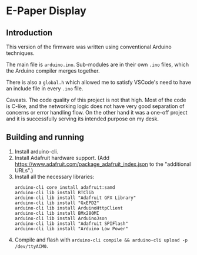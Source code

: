 # E-Paper Display

## Introduction

This version of the firmware was written using conventional Arduino techniques.

The main file is `arduino.ino`. Sub-modules are in their own `.ino` files, which the Arduino compiler merges together.

There is also a `global.h` which allowed me to satisfy VSCode's need to have an include file in every `.ino` file.

Caveats. The code quality of this project is not that high. Most of the code is C-like, and the networking logic does not have very good separation of concerns or error handling flow. On the other hand it was a one-off project and it is successfully serving its intended purpose on my desk.

## Building and running

1. Install arduino-cli.
1. Install Adafruit hardware support. (Add https://www.adafruit.com/package_adafruit_index.json to the "additional URLs".)
1. Install all the necessary libraries:
    ```
    arduino-cli core install adafruit:samd
    arduino-cli lib install RTClib
    arduino-cli lib install "Adafruit GFX Library"
    arduino-cli lib install "GxEPD2"
    arduino-cli lib install ArduinoHttpClient
    arduino-cli lib install BMx280MI
    arduino-cli lib install ArduinoJson
    arduino-cli lib install "Adafruit SPIFlash"
    arduino-cli lib install "Arduino Low Power"
    ```
1. Compile and flash with `arduino-cli compile && arduino-cli upload -p /dev/ttyACM0`.
